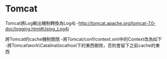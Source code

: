 Tomcat
======
Tomcat將Log輸出機制轉換為Log4j 
  -http://tomcat.apache.org/tomcat-7.0-doc/logging.html#Using_Log4j

將Tomcat的cache機制關閉 
  -將Tomcat/conf/context.xml中的Context改為如下 
  -將Tomcat\work\Catalina\localhost下的東西刪除，否則會留下之前cache的東西
